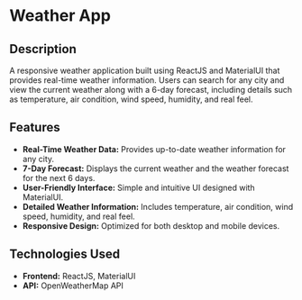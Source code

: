 # Weather App

## Description
A responsive weather application built using ReactJS and MaterialUI that provides real-time weather information. Users can search for any city and view the current weather along with a 6-day forecast, including details such as temperature, air condition, wind speed, humidity, and real feel.

## Features
- **Real-Time Weather Data:** Provides up-to-date weather information for any city.
- **7-Day Forecast:** Displays the current weather and the weather forecast for the next 6 days.
- **User-Friendly Interface:** Simple and intuitive UI designed with MaterialUI.
- **Detailed Weather Information:** Includes temperature, air condition, wind speed, humidity, and real feel.
- **Responsive Design:** Optimized for both desktop and mobile devices.

## Technologies Used
- **Frontend:** ReactJS, MaterialUI
- **API:** OpenWeatherMap API

